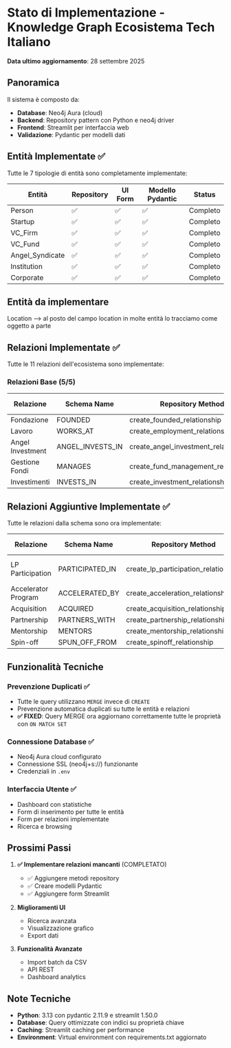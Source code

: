 # Stato di Implementazione - Knowledge Graph Ecosistema Tech Italiano

**Data ultimo aggiornamento**: 28 settembre 2025

## Panoramica

Il sistema è composto da:
- **Database**: Neo4j Aura (cloud)
- **Backend**: Repository pattern con Python e neo4j driver
- **Frontend**: Streamlit per interfaccia web
- **Validazione**: Pydantic per modelli dati

## Entità Implementate ✅

Tutte le 7 tipologie di entità sono completamente implementate:

| Entità | Repository | UI Form | Modello Pydantic | Status |
|--------|------------|---------|------------------|---------|
| Person | ✅ | ✅ | ✅ | Completo |
| Startup | ✅ | ✅ | ✅ | Completo |
| VC_Firm | ✅ | ✅ | ✅ | Completo |
| VC_Fund | ✅ | ✅ | ✅ | Completo |
| Angel_Syndicate | ✅ | ✅ | ✅ | Completo |
| Institution | ✅ | ✅ | ✅ | Completo |
| Corporate | ✅ | ✅ | ✅ | Completo |

## Entità da implementare
Location --> al posto del campo location in molte entità lo tracciamo come oggetto a parte

## Relazioni Implementate ✅

Tutte le 11 relazioni dell'ecosistema sono implementate:

### Relazioni Base (5/5)
| Relazione | Schema Name | Repository Method | UI Form | Status |
|-----------|-------------|-------------------|---------|---------|
| Fondazione | FOUNDED | create_founded_relationship | ✅ | Completo |
| Lavoro | WORKS_AT | create_employment_relationship | ✅ | Completo |
| Angel Investment | ANGEL_INVESTS_IN | create_angel_investment_relationship | ✅ | Completo |
| Gestione Fondi | MANAGES | create_fund_management_relationship | ✅ | Completo |
| Investimenti | INVESTS_IN | create_investment_relationship | ✅ | Completo |

## Relazioni Aggiuntive Implementate ✅

Tutte le relazioni dalla schema sono ora implementate:

| Relazione | Schema Name | Repository Method | UI Form | Status |
|-----------|-------------|-------------------|---------|---------|
| LP Participation | PARTICIPATED_IN | create_lp_participation_relationship | ✅ | Completo (Person/Institution/VC_Firm → Fund) |
| Accelerator Program | ACCELERATED_BY | create_acceleration_relationship | ✅ | Completo |
| Acquisition | ACQUIRED | create_acquisition_relationship | ✅ | Completo |
| Partnership | PARTNERS_WITH | create_partnership_relationship | ✅ | Completo |
| Mentorship | MENTORS | create_mentorship_relationship | ✅ | Completo |
| Spin-off | SPUN_OFF_FROM | create_spinoff_relationship | ✅ | Completo |

## Funzionalità Tecniche

### Prevenzione Duplicati ✅
- Tutte le query utilizzano `MERGE` invece di `CREATE`
- Prevenzione automatica duplicati su tutte le entità e relazioni
- **✅ FIXED**: Query MERGE ora aggiornano correttamente tutte le proprietà con `ON MATCH SET`

### Connessione Database ✅
- Neo4j Aura cloud configurato
- Connessione SSL (neo4j+s://) funzionante
- Credenziali in `.env`

### Interfaccia Utente ✅
- Dashboard con statistiche
- Form di inserimento per tutte le entità
- Form per relazioni implementate
- Ricerca e browsing

## Prossimi Passi

1. **✅ Implementare relazioni mancanti** (COMPLETATO)
   - ✅ Aggiungere metodi repository 
   - ✅ Creare modelli Pydantic
   - ✅ Aggiungere form Streamlit

2. **Miglioramenti UI**
   - Ricerca avanzata
   - Visualizzazione grafico
   - Export dati

3. **Funzionalità Avanzate**
   - Import batch da CSV
   - API REST
   - Dashboard analytics

## Note Tecniche

- **Python**: 3.13 con pydantic 2.11.9 e streamlit 1.50.0
- **Database**: Query ottimizzate con indici su proprietà chiave
- **Caching**: Streamlit caching per performance
- **Environment**: Virtual environment con requirements.txt aggiornato
